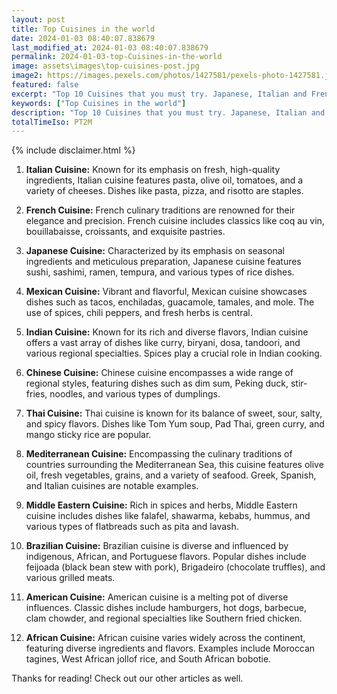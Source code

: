 ```yaml
---
layout: post
title: Top Cuisines in the world
date: 2024-01-03 08:40:07.838679
last_modified_at: 2024-01-03 08:40:07.838679
permalink: 2024-01-03-top-Cuisines-in-the-world
image: assets\images\top-cuisines-post.jpg
image2: https://images.pexels.com/photos/1427581/pexels-photo-1427581.jpeg?auto=compress&cs=tinysrgb&h=650&w=940
featured: false
excerpt: "Top 10 Cuisines that you must try. Japanese, Italian and French cusine made it to my top 10 list! Click to see which all dishes made it to the top 10."
keywords: ["Top Cuisines in the world"]
description: "Top 10 Cuisines that you must try. Japanese, Italian and French cusine made it to my top 10 list! Click to see which all dishes made it to the top 10."
totalTimeIso: PT2M
---
```

{% include disclaimer.html %}


1. **Italian Cuisine:**
   Known for its emphasis on fresh, high-quality ingredients, Italian cuisine features pasta, olive oil, tomatoes, and a variety of cheeses. Dishes like pasta, pizza, and risotto are staples.

2. **French Cuisine:**
   French culinary traditions are renowned for their elegance and precision. French cuisine includes classics like coq au vin, bouillabaisse, croissants, and exquisite pastries.

3. **Japanese Cuisine:**
   Characterized by its emphasis on seasonal ingredients and meticulous preparation, Japanese cuisine features sushi, sashimi, ramen, tempura, and various types of rice dishes.

4. **Mexican Cuisine:**
   Vibrant and flavorful, Mexican cuisine showcases dishes such as tacos, enchiladas, guacamole, tamales, and mole. The use of spices, chili peppers, and fresh herbs is central.

5. **Indian Cuisine:**
   Known for its rich and diverse flavors, Indian cuisine offers a vast array of dishes like curry, biryani, dosa, tandoori, and various regional specialties. Spices play a crucial role in Indian cooking.

6. **Chinese Cuisine:**
   Chinese cuisine encompasses a wide range of regional styles, featuring dishes such as dim sum, Peking duck, stir-fries, noodles, and various types of dumplings.

7. **Thai Cuisine:**
   Thai cuisine is known for its balance of sweet, sour, salty, and spicy flavors. Dishes like Tom Yum soup, Pad Thai, green curry, and mango sticky rice are popular.

8. **Mediterranean Cuisine:**
   Encompassing the culinary traditions of countries surrounding the Mediterranean Sea, this cuisine features olive oil, fresh vegetables, grains, and a variety of seafood. Greek, Spanish, and Italian cuisines are notable examples.

9. **Middle Eastern Cuisine:**
   Rich in spices and herbs, Middle Eastern cuisine includes dishes like falafel, shawarma, kebabs, hummus, and various types of flatbreads such as pita and lavash.

10. **Brazilian Cuisine:**
    Brazilian cuisine is diverse and influenced by indigenous, African, and Portuguese flavors. Popular dishes include feijoada (black bean stew with pork), Brigadeiro (chocolate truffles), and various grilled meats.

11. **American Cuisine:**
    American cuisine is a melting pot of diverse influences. Classic dishes include hamburgers, hot dogs, barbecue, clam chowder, and regional specialties like Southern fried chicken.

12. **African Cuisine:**
    African cuisine varies widely across the continent, featuring diverse ingredients and flavors. Examples include Moroccan tagines, West African jollof rice, and South African bobotie.

Thanks for reading! Check out our other articles as well.